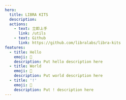 ```yaml
---
hero:
  title: LIBRA KITS
  description:
  actions:
    - text: 立即上手
      link: /utils
    - text: Github
      link: https://github.com/libralabs/libra-kits
features:
  - title: Hello
    emoji: 💎
    description: Put hello description here
  - title: World
    emoji: 🌈
    description: Put world description here
  - title: '!'
    emoji: 🚀
    description: Put ! description here
---
```

